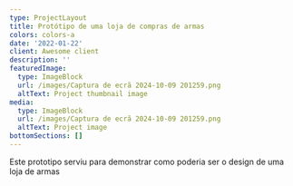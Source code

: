 ```yaml
---
type: ProjectLayout
title: Protótipo de uma loja de compras de armas
colors: colors-a
date: '2022-01-22'
client: Awesome client
description: ''
featuredImage:
  type: ImageBlock
  url: /images/Captura de ecrã 2024-10-09 201259.png
  altText: Project thumbnail image
media:
  type: ImageBlock
  url: /images/Captura de ecrã 2024-10-09 201259.png
  altText: Project image
bottomSections: []
---
```

Este prototipo serviu para demonstrar como poderia ser o design de uma loja de armas 


